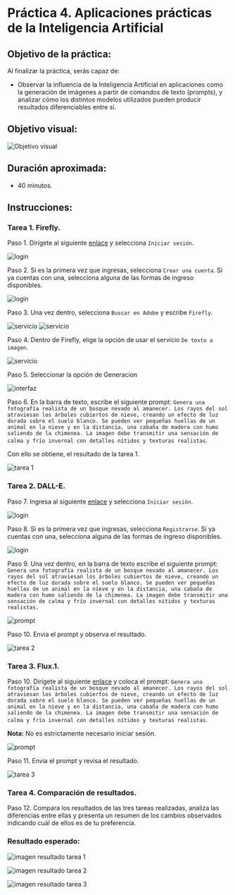 # Práctica 4. Aplicaciones prácticas de la Inteligencia Artificial

## Objetivo de la práctica:

Al finalizar la práctica, serás capaz de:

- Observar la influencia de la Inteligencia Artificial en aplicaciones como la generación de imágenes a partir de comandos de texto (prompts), y analizar cómo los distintos modelos utilizados pueden producir resultados diferenciables entre sí.

## Objetivo visual:

![Objetivo visual](../images/cap4_obj_vis.png) 

## Duración aproximada:

- 40 minutos.

## Instrucciones:

### Tarea 1. Firefly.

Paso 1. Dirígete al siguiente [enlace](https://www.adobe.com/pe/products/firefly.html) y selecciona `Iniciar sesión`.

![login](../images/cap4_1.png) 

Paso 2. Si es la primera vez que ingresas, selecciona `Crear una cuenta`. Si ya cuentas con una, selecciona alguna de las formas de ingreso disponibles.

![login](/images/cap4_2.png) 

Paso 3. Una vez dentro, selecciona `Buscar en Adobe` y escribe `Firefly`.

![servicio](../images/cap4_3.png) 
![servicio](../images/cap4_4.png) 

Paso 4. Dentro de Firefly, elige la opción de usar el servicio `De texto a imagen`.

![servicio](/images/cap4_5.png) 

Paso 5. Seleccionar la opción de Generacion

![interfaz](/images/cap4_6.png) 

Paso 6. En la barra de texto, escribe el siguiente prompt: `Genera una fotografía realista de un bosque nevado al amanecer. Los rayos del sol atraviesan los árboles cubiertos de nieve, creando un efecto de luz dorada sobre el suelo blanco. Se pueden ver pequeñas huellas de un animal en la nieve y en la distancia, una cabaña de madera con humo saliendo de la chimenea. La imagen debe transmitir una sensación de calma y frío invernal con detalles nítidos y texturas realistas`. 

Con ello se obtiene, el resultado de la tarea 1.

![tarea 1](../images/cap4_7.png) 


### Tarea 2. DALL-E.

Paso 7. Ingresa al siguiente [enlace](https://chatgpt.com/) y selecciona `Iniciar sesión`.

![login](../images/cap4_8.png) 

Paso 8. Si es la primera vez que ingresas, selecciona `Registrarse`. Si ya cuentas con una, selecciona alguna de las formas de ingreso disponibles.

![login](../images/cap4_9.png) 

Paso 9. Una vez dentro, en la barra de texto escribe el siguiente prompt: `Genera una fotografía realista de un bosque nevado al amanecer. Los rayos del sol atraviesan los árboles cubiertos de nieve, creando un efecto de luz dorada sobre el suelo blanco. Se pueden ver pequeñas huellas de un animal en la nieve y en la distancia, una cabaña de madera con humo saliendo de la chimenea. La imagen debe transmitir una sensación de calma y frío invernal con detalles nítidos y texturas realistas.`

![prompt](../images/cap4_10.png) 

Paso 10. Envia el prompt y observa el resultado.

![tarea 2](../images/cap4_11.png) 

### Tarea 3. Flux.1.

Paso 10. Dirígete al siguiente [enlace](https://grok.com/) y coloca el prompt: `Genera una fotografía realista de un bosque nevado al amanecer. Los rayos del sol atraviesan los árboles cubiertos de nieve, creando un efecto de luz dorada sobre el suelo blanco. Se pueden ver pequeñas huellas de un animal en la nieve y en la distancia, una cabaña de madera con humo saliendo de la chimenea. La imagen debe transmitir una sensación de calma y frío invernal con detalles nítidos y texturas realistas`. 

**Nota:** No es estrictamente necesario iniciar sesión.

![prompt](/images/cap4_12.png) 

Paso 11. Envia el prompt y revisa el resultado.

![tarea 3](/images/cap4_13.png) 

### Tarea 4. Comparación de resultados.

Paso 12. Compara los resultados de las tres tareas realizadas, analiza las diferencias entre ellas y presenta un resumen de los cambios observados indicando cuál de ellos es de tu preferencia.

### Resultado esperado:

![imagen resultado tarea 1](../images/cap4_7.png) 

![imagen resultado tarea 2](../images/cap4_11.png) 

![imagen resultado tarea 3](../images/cap4_13.png) 
